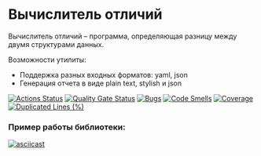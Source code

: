 # Вычислитель отличий

Вычислитель отличий – программа, определяющая разницу между двумя структурами данных.

Возможности утилиты:
- Поддержка разных входных форматов: yaml, json
- Генерация отчета в виде plain text, stylish и json

[![Actions Status](https://github.com/anilopchisak/frontend-project-46/actions/workflows/hexlet-check.yml/badge.svg)](https://github.com/anilopchisak/frontend-project-46/actions) 
[![Quality Gate Status](https://sonarcloud.io/api/project_badges/measure?project=anilopchisak_frontend-project-46&metric=alert_status)](https://sonarcloud.io/summary/new_code?id=anilopchisak_frontend-project-46) 
[![Bugs](https://sonarcloud.io/api/project_badges/measure?project=anilopchisak_frontend-project-46&metric=bugs)](https://sonarcloud.io/summary/new_code?id=anilopchisak_frontend-project-46) 
[![Code Smells](https://sonarcloud.io/api/project_badges/measure?project=anilopchisak_frontend-project-46&metric=code_smells)](https://sonarcloud.io/summary/new_code?id=anilopchisak_frontend-project-46) 
[![Coverage](https://sonarcloud.io/api/project_badges/measure?project=anilopchisak_frontend-project-46&metric=coverage)](https://sonarcloud.io/summary/new_code?id=anilopchisak_frontend-project-46) 
[![Duplicated Lines (%)](https://sonarcloud.io/api/project_badges/measure?project=anilopchisak_frontend-project-46&metric=duplicated_lines_density)](https://sonarcloud.io/summary/new_code?id=anilopchisak_frontend-project-46)

### Пример работы библиотеки:
[![asciicast](https://asciinema.org/a/6zMgywkTa9DIOHHP73GqSHC2w.svg)](https://asciinema.org/a/6zMgywkTa9DIOHHP73GqSHC2w)

